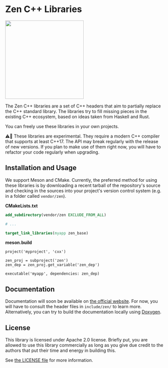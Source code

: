 Zen C++ Libraries
=================

<img src="https://raw.githubusercontent.com/ZenLibraries/ZenLibraries/master/zen-logo.png" height="250" />

The Zen C++ libraries are a set of C++ headers that aim to partially replace
the C++ standard library. The libraries try to fill missing pieces in the
existing C++ ecosystem, based on ideas taken from Haskell and Rust.

You can freely use these libraries in your own projects. 

⚠️🧪 These libraries are experimental. They require a modern C++ compiler that
supports at least C++17. The API may break regularly with the release of new
versions. If you plan to make use of them right now, you will have to refactor
your code regularly when upgrading.

## Installation and Usage 

We support Meson and CMake. Currently, the preferred method for using these
libraries is by downloading a recent tarball of the repository's source and
checking in the sources into your project's version control system (e.g. in a
folder called `vendor/zen`).

**CMakeLists.txt**
```cmake
add_subdirectory(vendor/zen EXCLUDE_FROM_ALL)

# ...

target_link_libraries(myapp zen_base)
```

**meson.build**
```meson
project('myproject', 'cxx')

zen_proj = subproject('zen')
zen_dep = zen_proj.get_variable('zen_dep')

executable('myapp', dependencies: zen_dep)
```

## Documentation

Documentation will soon be available on [the official website][1]. For now, you
will have to consult the header files in `include/zen/` to learn more.
Alternatively, you can try to build the documentation locally using [Doxygen][2].

## License

This library is licensed under Apache 2.0 license. Briefly put, you are allowed
to use this library commercially as long as you give due credit to the authors
that put their time and energy in building this.

See [the LICENSE file][3] for more information.

[1]: https://zencpp.github.io/
[2]: http://www.doxygen.nl/
[3]: https://github.com/ZenLibraries/ZenLibraries/blob/master/LICENSE


